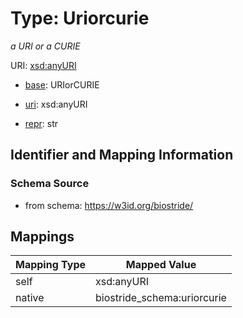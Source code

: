 # Type: Uriorcurie 




_a URI or a CURIE_



URI: [xsd:anyURI](http://www.w3.org/2001/XMLSchema#anyURI)

* [base](https://w3id.org/linkml/base): URIorCURIE

* [uri](https://w3id.org/linkml/uri): xsd:anyURI

* [repr](https://w3id.org/linkml/repr): str







## Identifier and Mapping Information






### Schema Source


* from schema: https://w3id.org/biostride/




## Mappings

| Mapping Type | Mapped Value |
| ---  | ---  |
| self | xsd:anyURI |
| native | biostride_schema:uriorcurie |


